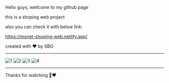 Hello guys, wellcome to my github page

this is a shoping web project

also you can check it with below link: 

https://monet-shoping-web.netlify.app/

created with ❤️ by SBG

--------------------------------------

![1](https://github.com/moeinmnia80/shoping-web/assets/86520846/94631a62-6e00-416c-9fb3-dc06928ba25e)
![2](https://github.com/moeinmnia80/shoping-web/assets/86520846/57c454f3-f61c-4bd9-8fa6-b521ede5b8d3)
![3](https://github.com/moeinmnia80/shoping-web/assets/86520846/2c967f33-0d46-434a-b39f-b949edd86be5)
![4](https://github.com/moeinmnia80/shoping-web/assets/86520846/ec9eef20-6582-4121-8fd0-736867c0ec5b)

-------------------------------------

Thanks for watching 🙏❤️
